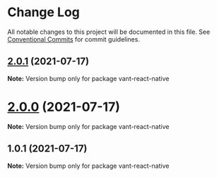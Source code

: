 # Change Log

All notable changes to this project will be documented in this file.
See [Conventional Commits](https://conventionalcommits.org) for commit guidelines.

## [2.0.1](https://github.com/madingzheng/vant-react-native/compare/vant-react-native@2.0.0...vant-react-native@2.0.1) (2021-07-17)

**Note:** Version bump only for package vant-react-native





# [2.0.0](https://github.com/madingzheng/vant-react-native/compare/vant-react-native@1.0.1...vant-react-native@2.0.0) (2021-07-17)

**Note:** Version bump only for package vant-react-native





## 1.0.1 (2021-07-17)

**Note:** Version bump only for package vant-react-native

